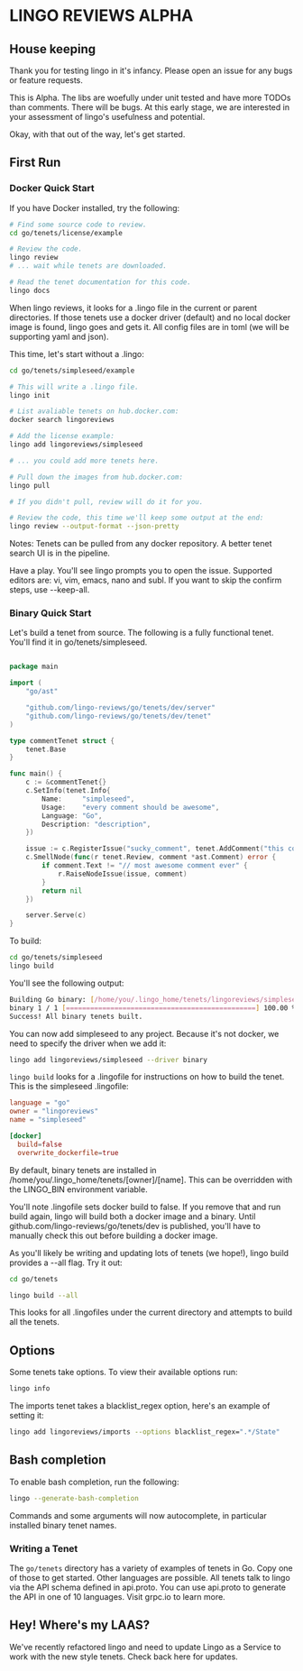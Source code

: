 # LINGO REVIEWS ALPHA

## House keeping

Thank you for testing lingo in it's infancy. Please open an issue for any bugs or feature requests.

This is Alpha. The libs are woefully under unit tested and have more TODOs than comments. There will be bugs. At this early stage, we are interested in your assessment of lingo's usefulness and potential.

Okay, with that out of the way, let's get started.

## First Run

### Docker Quick Start

If you have Docker installed, try the following:

```bash
# Find some source code to review.
cd go/tenets/license/example

# Review the code.
lingo review
# ... wait while tenets are downloaded.

# Read the tenet documentation for this code.
lingo docs

```

When lingo reviews, it looks for a .lingo file in the current or parent directories. If those tenets use a docker driver (default) and no local docker image is found, lingo goes and gets it. All config files are in toml (we will be supporting yaml and json).


This time, let's start without a .lingo:

```bash
cd go/tenets/simpleseed/example

# This will write a .lingo file.
lingo init

# List avaliable tenets on hub.docker.com:
docker search lingoreviews

# Add the license example:
lingo add lingoreviews/simpleseed

# ... you could add more tenets here.

# Pull down the images from hub.docker.com:
lingo pull

# If you didn't pull, review will do it for you.

# Review the code, this time we'll keep some output at the end:
lingo review --output-format --json-pretty

```

Notes: Tenets can be pulled from any docker repository. A better tenet search UI is in the pipeline.

Have a play. You'll see lingo prompts you to open the issue. Supported editors are: vi, vim, emacs, nano and subl. If you want to skip the confirm steps, use --keep-all.

### Binary Quick Start

Let's build a tenet from source. The following is a fully functional tenet. You'll find it in go/tenets/simpleseed. 


```go

package main

import (
	"go/ast"

	"github.com/lingo-reviews/go/tenets/dev/server"
	"github.com/lingo-reviews/go/tenets/dev/tenet"
)

type commentTenet struct {
	tenet.Base
}

func main() {
	c := &commentTenet{}
	c.SetInfo(tenet.Info{
		Name:     "simpleseed",
		Usage:    "every comment should be awesome",
		Language: "Go",
		Description: "description",
	})

	issue := c.RegisterIssue("sucky_comment", tenet.AddComment("this comment could be more awesome"))
	c.SmellNode(func(r tenet.Review, comment *ast.Comment) error {
		if comment.Text != "// most awesome comment ever" {
			r.RaiseNodeIssue(issue, comment)
		}
		return nil
	})

	server.Serve(c)
}

```

To build:

```bash
cd go/tenets/simpleseed
lingo build
```
You'll see the following output:
```bash
Building Go binary: [/home/you/.lingo_home/tenets/lingoreviews/simpleseed]
binary 1 / 1 [===============================================] 100.00 % 1s
Success! All binary tenets built.

```

You can now add simpleseed to any project. Because it's not docker, we need to specify the driver when we add it:

```bash
lingo add lingoreviews/simpleseed --driver binary
```


`lingo build` looks for a .lingofile for instructions on how to build the tenet. This is the simpleseed .lingofile:

```toml
language = "go"
owner = "lingoreviews"
name = "simpleseed"

[docker]
  build=false
  overwrite_dockerfile=true
```

By default, binary tenets are installed in /home/you/.lingo_home/tenets/[owner]/[name]. This can be overridden with the LINGO_BIN environment variable.

You'll note .lingofile sets docker build to false. If you remove that and run build again, lingo will build both a docker image and a binary. Until github.com/lingo-reviews/go/tenets/dev is published, you'll have to manually check this out before building a docker image.

As you'll likely be writing and updating lots of tenets (we hope!), lingo build provides a --all flag. Try it out:

```bash
cd go/tenets

lingo build --all
```

This looks for all .lingofiles under the current directory and attempts to build all the tenets.

## Options

Some tenets take options. To view their available options run:

```bash
lingo info
```

The imports tenet takes a blacklist_regex option, here's an example of setting it:

```bash
lingo add lingoreviews/imports --options blacklist_regex=".*/State"
```


## Bash completion

To enable bash completion, run the following:

```bash
lingo --generate-bash-completion
```

Commands and some arguments will now autocomplete, in particular installed binary tenet names.


### Writing a Tenet

The `go/tenets` directory has a variety of examples of tenets in Go. Copy one of those to get started. Other languages are possible. All tenets talk to lingo via the API schema defined in api.proto. You can use api.proto to generate the API in one of 10 languages. Visit grpc.io to learn more.

## Hey! Where's my LAAS?

We've recently refactored lingo and need to update Lingo as a Service to work with the new style tenets. Check back here for updates.